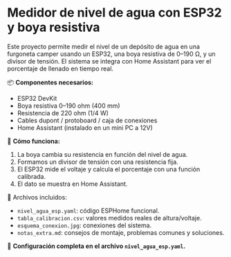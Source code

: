 # Medidor de nivel de agua con ESP32 y boya resistiva

Este proyecto permite medir el nivel de un depósito de agua en una furgoneta camper usando un ESP32, una boya resistiva de 0–190 Ω, y un divisor de tensión. El sistema se integra con Home Assistant para ver el porcentaje de llenado en tiempo real.

📦 **Componentes necesarios:**
- ESP32 DevKit
- Boya resistiva 0–190 ohm (400 mm)
- Resistencia de 220 ohm (1/4 W)
- Cables dupont / protoboard / caja de conexiones
- Home Assistant (instalado en un mini PC a 12V)

📐 **Cómo funciona:**
1. La boya cambia su resistencia en función del nivel de agua.
2. Formamos un divisor de tensión con una resistencia fija.
3. El ESP32 mide el voltaje y calcula el porcentaje con una función calibrada.
4. El dato se muestra en Home Assistant.

📁 Archivos incluidos:
- `nivel_agua_esp.yaml`: código ESPHome funcional.
- `tabla_calibracion.csv`: valores medidos reales de altura/voltaje.
- `esquema_conexion.jpg`: conexiones del sistema.
- `notas_extra.md`: consejos de montaje, problemas comunes y soluciones.

🔧 **Configuración completa en el archivo `nivel_agua_esp.yaml`.**
